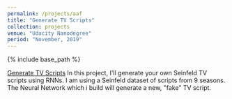 ```yaml
---
permalink: /projects/aaf
title: "Generate TV Scripts"
collection: projects
venue: "Udacity Nanodegree"
period: "November, 2019"
---
```


{% include base_path %}


[Generate TV Scripts](https://github.com/ahkhalwai/Udacity_Nanodegree/tree/master/Deep%20Learning/project-tv-script-generation/project-tv-script-generation) In this project, I'll generate your own Seinfeld TV scripts using RNNs. I am using a Seinfeld dataset of scripts from 9 seasons. The Neural Network which i build will generate a new, "fake" TV script. 

